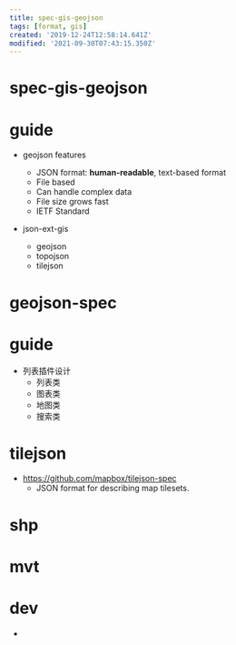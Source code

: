 ```yaml
---
title: spec-gis-geojson
tags: [format, gis]
created: '2019-12-24T12:58:14.641Z'
modified: '2021-09-30T07:43:15.350Z'
---
```


# spec-gis-geojson

# guide

- geojson features
  - JSON format: **human-readable**, text-based format
  - File based
  - Can handle complex data
  - File size grows fast
  - IETF Standard

- json-ext-gis
  - geojson
  - topojson
  - tilejson
# geojson-spec

# guide

- 列表插件设计
  - 列表类
  - 图表类
  - 地图类
  - 搜索类
# tilejson
- https://github.com/mapbox/tilejson-spec
  - JSON format for describing map tilesets.
# shp

# mvt

# dev

- 
